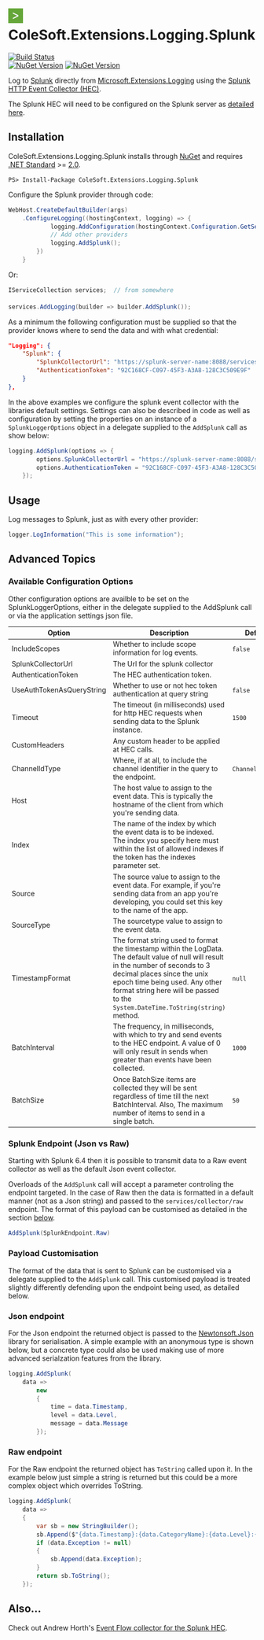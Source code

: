 # <img src="NugetIcon.jpg" alt="drawing" width="30"/> ColeSoft.Extensions.Logging.Splunk 



[![Build Status](https://karumbo.visualstudio.com/ColeSoft.Extensions.Logging.Splunk/_apis/build/status/ColeSoft.Extensions.Logging.Splunk-CI?branchName=master)](https://karumbo.visualstudio.com/ColeSoft.Extensions.Logging.Splunk/_build/latest?definitionId=6&branchName=master)  
[![NuGet Version](http://img.shields.io/nuget/v/ColeSoft.Extensions.Logging.Splunk.svg?style=flat)](https://www.nuget.org/packages/ColeSoft.Extensions.Logging.Splunk/)
[![NuGet Version](http://img.shields.io/nuget/vpre/ColeSoft.Extensions.Logging.Splunk.svg?style=flat)](https://www.nuget.org/packages/ColeSoft.Extensions.Logging.Splunk/)

Log to [Splunk][0] directly from [Microsoft.Extensions.Logging][1] using the [Splunk HTTP Event Collector (HEC)][5].

The Splunk HEC will need to be configured on the Splunk server as [detailed here][5].
## Installation

ColeSoft.Extensions.Logging.Splunk installs through [NuGet][3] and requires [.NET Standard][4] >= [2.0][6].

```
PS> Install-Package ColeSoft.Extensions.Logging.Splunk
```

Configure the Splunk provider through code:

```c#
WebHost.CreateDefaultBuilder(args)
    .ConfigureLogging((hostingContext, logging) => {
            logging.AddConfiguration(hostingContext.Configuration.GetSection("Logging"));
            // Add other providers
            logging.AddSplunk();
        })
    }
```
Or:
```c#
IServiceCollection services;  // from somewhere

services.AddLogging(builder => builder.AddSplunk());
```
As a minimum the following configuration must be supplied so that the provider knows where 
to send the data and with what credential:
```json
"Logging": {
    "Splunk": {
        "SplunkCollectorUrl": "https://splunk-server-name:8088/services/collector/",
        "AuthenticationToken": "92C168CF-C097-45F3-A3A8-128C3C509E9F"
    }
},
```

In the above examples we configure the splunk event collector with the libraries default 
settings.  Settings can also be described in code as well as configuration by setting the 
properties on an instance of a `SplunkLoggerOptions` object in a delegate supplied to the 
`AddSplunk` call as show below:
```c#
logging.AddSplunk(options => {
        options.SplunkCollectorUrl = "https://splunk-server-name:8088/services/collector/";
        options.AuthenticationToken = "92C168CF-C097-45F3-A3A8-128C3C509E9F";        
    });
```

## Usage

Log messages to Splunk, just as with every other provider:

```c#
logger.LogInformation("This is some information");
```

## Advanced Topics

### Available Configuration Options

Other configuration options are availble to be set on the SplunkLoggerOptions, either in the delegate supplied
to the AddSplunk call or via the application settings json file.

| Option                    	| Description                                                                                                                                                                                                                                                                                 	| Default Value 	|
|---------------------------	|---------------------------------------------------------------------------------------------------------------------------------------------------------------------------------------------------------------------------------------------------------------------------------------------	|---------------	|
| IncludeScopes             	| Whether to include scope information for log events.                                                                                                                                                                                                                                        	| `false`         	|
| SplunkCollectorUrl        	| The Url for the splunk collector                                                                                                                                                                                                                                                            	|               	|
| AuthenticationToken       	| The HEC authentication token.                                                                                                                                                                                                                                                               	|               	|
| UseAuthTokenAsQueryString 	| Whether to use or not hec token authentication at query string                                                                                                                                                                                                                              	| `false`         	|
| Timeout                   	| The timeout (in milliseconds) used for http HEC requests when sending data to the Splunk instance.                                                                                                                                                                                          	| `1500`          	|
| CustomHeaders             	| Any custom header to be applied at HEC calls.                                                                                                                                                                                                                                               	|               	|
| ChannelIdType             	| Where, if at all, to include the channel identifier in the query to the endpoint.                                                                                                                                                                                                           	| `ChannelIdOption.None`         	|
| Host                      	| The host value to assign to the event data. This is typically the hostname of the client from which you're sending data.                                                                                                                                                                    	|               	|
| Index                     	| The name of the index by which the event data is to be indexed.  The index you specify here must within the list of allowed indexes if the token has the indexes parameter set.                                                                                                             	|               	|
| Source                    	| The source value to assign to the event data.  For example, if you're sending data from an app you're developing, you could set this key to the name of the app.                                                                                                                            	|               	|
| SourceType                	| The sourcetype value to assign to the event data.                                                                                                                                                                                                                                           	|               	|
| TimestampFormat           	| The format string used to format the timestamp within the LogData.  The default value of null will result in the number of seconds to 3 decimal places since the unix epoch time being used.  Any other format string here will be passed to the `System.DateTime.ToString(string)` method. 	| `null`          	|
| BatchInterval             	| The frequency, in  milliseconds, with which to try and send events to the HEC endpoint.  A value of 0 will only result in sends when greater than <see cref="BatchSize"/> events have been collected.                                                                                       	| `1000`          	|
| BatchSize                 	| Once BatchSize items are collected they will be sent regardless of time till the next BatchInterval.  Also, The maximum number of items to send in a single batch.                                                                                                                          	| `50`            	|

### Splunk Endpoint (Json vs Raw)
Starting with Splunk 6.4 then it is possible to transmit data to a Raw event collector as well as the default Json event collector.  

Overloads of the `AddSplunk` call will accept a parameter controling the endpoint targeted. 
In the case of Raw then the data is formatted in a default manner (not as a Json string) and passed to the 
`services/collector/raw` endpoint.  The format of this payload can be customised as detailed in the section [below][7].
```c#
AddSplunk(SplunkEndpoint.Raw)
```

### Payload Customisation
The format of the data that is sent to Splunk can be customised via a delegate supplied to the `AddSplunk` call.
This customised payload is treated slightly differently defending upon the endpoint being used, as detailed below.
### Json endpoint
For the Json endpoint the returned object is passed to the [Newtonsoft.Json][8] library for serialisation.  A simple example 
with an anonymous type is shown below, but a concrete type could also be used making use of more advanced serialzation 
features from the library.

```c#
logging.AddSplunk(
    data => 
        new
        {
            time = data.Timestamp,
            level = data.Level,
            message = data.Message
        });
```
### Raw endpoint
For the Raw endpoint the returned object has `ToString` called upon it.  In the example below just simple a string is returned
but this could be a more complex object which overrides ToString.

```c#
logging.AddSplunk(
    data => 
    {
        var sb = new StringBuilder();
        sb.Append($"{data.Timestamp}:{data.CategoryName}:{data.Level}:{data.Message}");
        if (data.Exception != null)
        {
            sb.Append(data.Exception);
        }
        return sb.ToString();
    });
```

## Also...
Check out Andrew Horth's [Event Flow collector for the Splunk HEC][9].

[0]: https://www.splunk.com/
[1]: https://github.com/aspnet/Logging
[2]: https://github.com/loggr/loggr-dotnet
[3]: https://www.nuget.org/packages/ColeSoft.Extensions.Logging.Splunk
[4]: https://docs.microsoft.com/en-us/dotnet/standard/net-standard
[5]: https://docs.splunk.com/Documentation/Splunk/latest/Data/UsetheHTTPEventCollector
[6]: https://github.com/dotnet/standard/blob/master/docs/versions/netstandard2.0.md
[7]: https://github.com/coleman-c/ColeSoft.Extensions.Logging.Splunk#payload-customisation
[8]: https://github.com/JamesNK/Newtonsoft.Json
[9]: https://github.com/hortha/diagnostics-eventflow-splunk